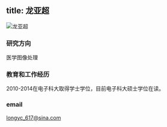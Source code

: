title: 龙亚超
---
![龙亚超](http://7xohr3.com1.z0.glb.clouddn.com/龙亚超.jpg)### 研究方向
医学图像处理### 教育和工作经历
2010-2014在电子科大取得学士学位，目前电子科大硕士学位在读。### email
<longyc_617@sina.com>